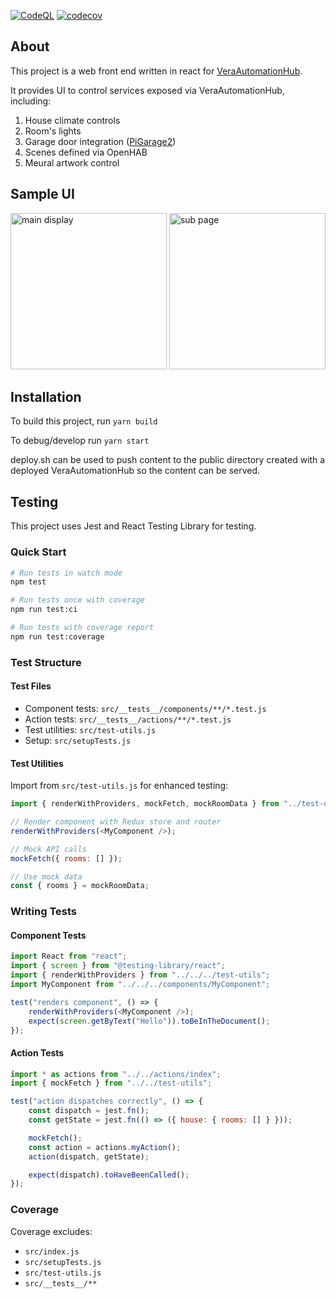 [![CodeQL](https://github.com/bigboxer23/home-automation-ui-react/actions/workflows/github-code-scanning/codeql/badge.svg)](https://github.com/bigboxer23/home-automation-ui-react/actions/workflows/github-code-scanning/codeql)
[![codecov](https://codecov.io/gh/bigboxer23/home-automation-ui-react/branch/master/graph/badge.svg)](https://codecov.io/gh/bigboxer23/home-automation-ui-react)

## About

This project is a web front end written in react for [VeraAutomationHub](https://github.com/bigboxer23/VeraAutomationHub).

It provides UI to control services exposed via VeraAutomationHub, including:

1. House climate controls
2. Room's lights
3. Garage door integration ([PiGarage2](https://github.com/bigboxer23/PiGarage2))
4. Scenes defined via OpenHAB
5. Meural artwork control

## Sample UI

<img src='https://user-images.githubusercontent.com/716472/215645227-20a72669-555b-4c65-8f4d-f5e2e3c651dd.PNG' width='250px' alt='main display'/> <img src='https://user-images.githubusercontent.com/716472/215645255-45a73834-51e0-4fc6-bc5d-27b298370cbf.PNG' width='250px' alt='sub page'/>

## Installation

To build this project, run `yarn build`

To debug/develop run `yarn start`

deploy.sh can be used to push content to the public directory created with a deployed VeraAutomationHub so the content can be served.

## Testing

This project uses Jest and React Testing Library for testing.

### Quick Start

```bash
# Run tests in watch mode
npm test

# Run tests once with coverage
npm run test:ci

# Run tests with coverage report
npm run test:coverage
```

### Test Structure

#### Test Files

- Component tests: `src/__tests__/components/**/*.test.js`
- Action tests: `src/__tests__/actions/**/*.test.js`
- Test utilities: `src/test-utils.js`
- Setup: `src/setupTests.js`

#### Test Utilities

Import from `src/test-utils.js` for enhanced testing:

```js
import { renderWithProviders, mockFetch, mockRoomData } from "../test-utils";

// Render component with Redux store and router
renderWithProviders(<MyComponent />);

// Mock API calls
mockFetch({ rooms: [] });

// Use mock data
const { rooms } = mockRoomData;
```

### Writing Tests

#### Component Tests

```js
import React from "react";
import { screen } from "@testing-library/react";
import { renderWithProviders } from "../../../test-utils";
import MyComponent from "../../../components/MyComponent";

test("renders component", () => {
	renderWithProviders(<MyComponent />);
	expect(screen.getByText("Hello")).toBeInTheDocument();
});
```

#### Action Tests

```js
import * as actions from "../../actions/index";
import { mockFetch } from "../../test-utils";

test("action dispatches correctly", () => {
	const dispatch = jest.fn();
	const getState = jest.fn(() => ({ house: { rooms: [] } }));

	mockFetch();
	const action = actions.myAction();
	action(dispatch, getState);

	expect(dispatch).toHaveBeenCalled();
});
```

### Coverage

Coverage excludes:

- `src/index.js`
- `src/setupTests.js`
- `src/test-utils.js`
- `src/__tests__/**`
